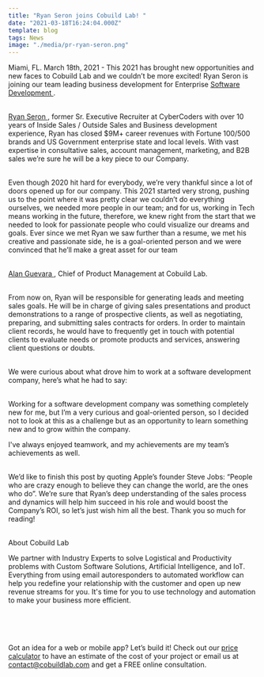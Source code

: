 ```yaml
---
title: "Ryan Seron joins Cobuild Lab! "
date: "2021-03-18T16:24:04.000Z"
template: blog
tags: News
image: "./media/pr-ryan-seron.png"
---
```


Miami, FL. March 18th, 2021 - This 2021 has brought new opportunities and new faces to Cobuild Lab and we couldn’t be more excited! Ryan Seron is joining our team leading business development for Enterprise <a target="_blank" href="https://cobuildlab.com/blog/software-development-for-new-products/"> Software Development </a>. <br> </br>

<a target="_blank" href="https://www.linkedin.com/in/ryanseron/"> Ryan Seron </a>, former Sr. Executive Recruiter at CyberCoders with over 10 years of Inside Sales / Outside Sales and Business development experience, Ryan has closed $9M+ career revenues with Fortune 100/500 brands and US Government enterprise state and local levels.  With vast expertise in consultative sales, account management, marketing, and B2B sales we’re sure he will be a key piece to our Company.  <br> </br>


<block-quote> Even though 2020 hit hard for everybody, we’re very thankful since a lot of doors opened up for our company. This 2021  started very strong, pushing us to the point where it was pretty clear we couldn’t do everything ourselves, we needed more people in our team; and for us, working in Tech means working in the future, therefore, we knew right from the start that we needed to look for passionate people who could visualize our dreams and goals. Ever since we met Ryan we saw further than a resume, we met his creative and passionate side, he is a goal-oriented person and we were convinced that he’ll make a great asset for our team </block-quote> <br> </br>

<title-5 align="right"> <a target="_blank" href="https://www.linkedin.com/in/alanthinks"> Alan Guevara </a>, Chief of Product Management at Cobuild Lab. </title-5> <br> </br>

From now on, Ryan will be responsible for generating leads and meeting sales goals. He will be in charge of giving sales presentations and product demonstrations to a range of prospective clients, as well as negotiating,  preparing, and submitting sales contracts for orders. In order to maintain client records, he would have to frequently get in touch with potential clients to evaluate needs or promote products and services, answering client questions or doubts.  <br> </br>

   We were curious about what drove him to work at a software development company, here’s what he had  to say: <br> </br>
     
   <block-quote>Working for a software development company was something completely new for me, but I’m a very curious and goal-oriented person, so I decided not to look at this as a challenge but as an opportunity to learn something new and to grow within the company.
     
I've always enjoyed teamwork, and my achievements are my team’s achievements as well.</block-quote> <br> </br>

We’d like to finish this post by quoting Apple’s founder Steve Jobs: “People who are crazy enough to believe they can change the world, are the ones who do”. We’re sure that Ryan’s deep understanding of the sales process and dynamics will help him succeed in his role and would boost the Company’s ROI, so let’s just wish him all the best.   Thank you so much for reading! <br> </br>



<title-5 align="left"> About Cobuild Lab </title-5>

We partner with Industry Experts to solve Logistical and Productivity problems with Custom Software Solutions, Artificial Intelligence, and IoT.  Everything from using email autoresponders to automated workflow can help you redefine your relationship with the customer and open up new revenue streams for you. It's time for you to use technology and automation to make your business more efficient. <br> </br>

<youtube-video id="5fbYxQNgJ7s&"></youtube-video>  <br> </br>

Got an idea for a web or mobile app? Let’s build it! Check out our <a target="_blank" href="https://cobuildlab.com/price-calculator/">  price calculator</a> to have an estimate of the cost of your project or email us at contact@cobuildlab.com and get a FREE online consultation. 



